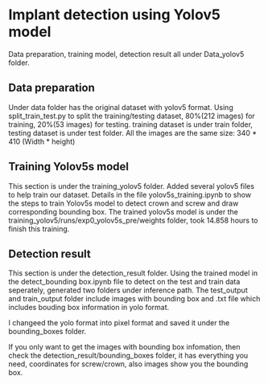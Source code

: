 # Implant detection using Yolov5 model
Data preparation, training model, detection result all under Data_yolov5 folder.

## Data preparation
Under data folder has the original dataset with yolov5 format. Using split_train_test.py to split the training/testing dataset, 80%(212 images) for training, 20%(53 images) for testing.
training dataset is under train folder, testing dataset is under test folder. All the images are the same size: 340 * 410 (Width * height)

## Training Yolov5s model
This section is under the training_yolov5 folder.
Added several yolov5 files to help train our dataset. 
Details in the file yolov5s_training.ipynb to show the steps to train Yolov5s model to detect crown and screw and draw corresponding bounding box. The trained yolov5s model is under the training_yolov5/runs/exp0_yolov5s_pre/weights folder, took 14.858 hours to finish this training.

## Detection result
This section is under the detection_result folder.
Using the trained model in the detect_bounding box.ipynb file to detect on the test and train data seperately, generated two folders under inference path. The test_output and train_output folder include images with bounding box and .txt file which includes bouding box information in yolo format.

I changeed the yolo format into pixel format and saved it under the bounding_boxes folder. 

If you only want to get the images with bounding box infomation, then check the detection_result/bounding_boxes folder, it has everything you need, coordinates for screw/crown, also images show you the bounding box.


